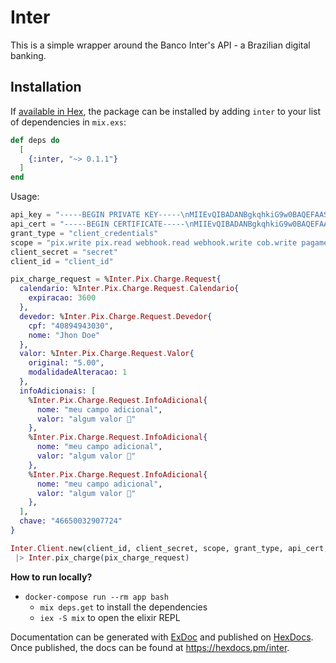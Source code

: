 # Inter

This is a simple wrapper around the Banco Inter's API - a Brazilian digital banking.

## Installation

If [available in Hex](https://hex.pm/docs/publish), the package can be installed
by adding `inter` to your list of dependencies in `mix.exs`:

```elixir
def deps do
  [
    {:inter, "~> 0.1.1"}
  ]
end
```


Usage:
```elixir
api_key = "-----BEGIN PRIVATE KEY-----\nMIIEvQIBADANBgkqhkiG9w0BAQEFAASCBKcwggSjAgEAAoIBAQDQ8Z4ZQ8Z4ZQ8Z\n-----END PRIVATE KEY-----\n"
api_cert = "-----BEGIN CERTIFICATE-----\nMIIEvQIBADANBgkqhkiG9w0BAQEFAASCBKcwggSjAgEAAoIBAQDQ8Z4ZQ8Z4ZQ8Z\n-----END CERTIFICATE-----\n"
grant_type = "client_credentials"
scope = "pix.write pix.read webhook.read webhook.write cob.write pagamento-pix.write"
client_secret = "secret"
client_id = "client_id"

pix_charge_request = %Inter.Pix.Charge.Request{
  calendario: %Inter.Pix.Charge.Request.Calendario{
    expiracao: 3600
  },
  devedor: %Inter.Pix.Charge.Request.Devedor{
    cpf: "40894943030",
    nome: "Jhon Doe"
  },
  valor: %Inter.Pix.Charge.Request.Valor{
    original: "5.00", 
    modalidadeAlteracao: 1
  },
  infoAdicionais: [
    %Inter.Pix.Charge.Request.InfoAdicional{
      nome: "meu campo adicional", 
      valor: "algum valor 🤩"
    },
    %Inter.Pix.Charge.Request.InfoAdicional{
      nome: "meu campo adicional", 
      valor: "algum valor 🤩"
    },
    %Inter.Pix.Charge.Request.InfoAdicional{
      nome: "meu campo adicional", 
      valor: "algum valor 🤩"
    },
  ],
  chave: "46650032907724"
}

Inter.Client.new(client_id, client_secret, scope, grant_type, api_cert, api_key)
 |> Inter.pix_charge(pix_charge_request)
```

**How to run locally?**

- `docker-compose run --rm app bash`
  - `mix deps.get` to install the dependencies
  - `iex -S mix` to open the elixir REPL

Documentation can be generated with [ExDoc](https://github.com/elixir-lang/ex_doc)
and published on [HexDocs](https://hexdocs.pm). Once published, the docs can
be found at <https://hexdocs.pm/inter>.
